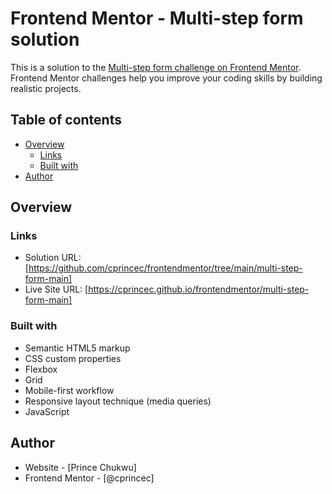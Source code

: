 # Frontend Mentor - Multi-step form solution

This is a solution to the [Multi-step form challenge on Frontend Mentor](https://www.frontendmentor.io/challenges/multistep-form-YVAnSdqQBJ). Frontend Mentor challenges help you improve your coding skills by building realistic projects.

## Table of contents

-   [Overview](#overview)
    -   [Links](#links)
    -   [Built with](#built-with)
-   [Author](#author)

## Overview

### Links

-   Solution URL: [https://github.com/cprincec/frontendmentor/tree/main/multi-step-form-main]
-   Live Site URL: [https://cprincec.github.io/frontendmentor/multi-step-form-main]

### Built with

-   Semantic HTML5 markup
-   CSS custom properties
-   Flexbox
-   Grid
-   Mobile-first workflow
-   Responsive layout technique (media queries)
-   JavaScript

## Author

-   Website - [Prince Chukwu]
-   Frontend Mentor - [@cprincec]
